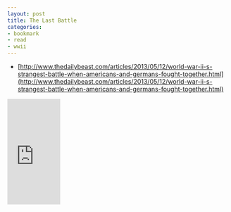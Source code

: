 ```yaml
---
layout: post
title: The Last Battle
categories:
- bookmark
- read
- wwii
---
```


* [http://www.thedailybeast.com/articles/2013/05/12/world-war-ii-s-strangest-battle-when-americans-and-germans-fought-together.html](http://www.thedailybeast.com/articles/2013/05/12/world-war-ii-s-strangest-battle-when-americans-and-germans-fought-together.html)

<div>
<iframe src="http://rcm-na.amazon-adsystem.com/e/cm?lt1=_blank&bc1=000000&IS2=1&nou=1&bg1=FFFFFF&fc1=000000&lc1=0000FF&t=joefamily-20&o=1&p=8&l=as4&m=amazon&f=ifr&ref=ss_til&asins=B00C8X1CO0" style="width:120px;height:240px;" scrolling="no" marginwidth="0" marginheight="0" frameborder="0"></iframe>
</div>
